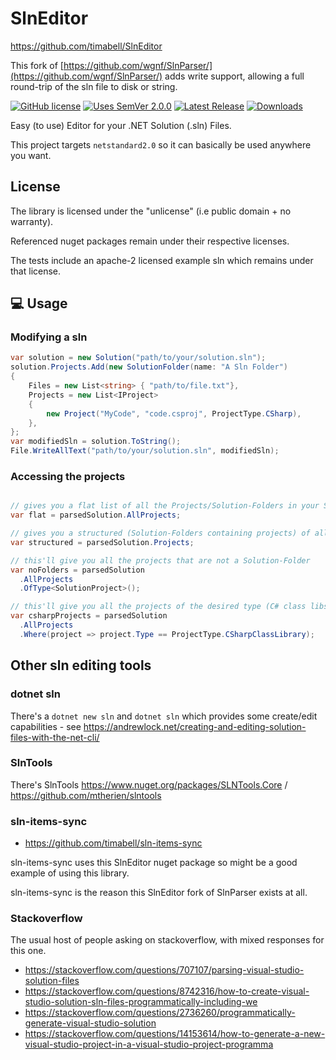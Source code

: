 # SlnEditor

<https://github.com/timabell/SlnEditor>

This fork of [https://github.com/wgnf/SlnParser/](https://github.com/wgnf/SlnParser/) adds write support, allowing a full round-trip of the sln file to disk or string.

[![GitHub license](https://img.shields.io/badge/Unlicense-blue.svg)](LICENSE)
[![Uses SemVer 2.0.0](https://img.shields.io/badge/Uses%20SemVer-2.0.0-green)](https://semver.org/spec/v2.0.0.html)
[![Latest Release](https://img.shields.io/nuget/v/SlnEditor)](https://www.nuget.org/packages/SlnEditor/)
[![Downloads](https://img.shields.io/nuget/dt/SlnEditor)](https://www.nuget.org/packages/SlnEditor/)  

Easy (to use) Editor for your .NET Solution (.sln) Files.

This project targets `netstandard2.0` so it can basically be used anywhere you want.

## License

The library is licensed under the "unlicense" (i.e public domain + no warranty).

Referenced nuget packages remain under their respective licenses.

The tests include an apache-2 licensed example sln which remains under that license.

## 💻 Usage

### Modifying a sln

```cs
var solution = new Solution("path/to/your/solution.sln");
solution.Projects.Add(new SolutionFolder(name: "A Sln Folder")
{
    Files = new List<string> { "path/to/file.txt"},
    Projects = new List<IProject>
    {
        new Project("MyCode", "code.csproj", ProjectType.CSharp),
    },
};
var modifiedSln = solution.ToString();
File.WriteAllText("path/to/your/solution.sln", modifiedSln);
```

### Accessing the projects

```cs

// gives you a flat list of all the Projects/Solution-Folders in your Solution
var flat = parsedSolution.AllProjects;

// gives you a structured (Solution-Folders containing projects) of all the Projects/Solution-Folders in your solution
var structured = parsedSolution.Projects;

// this'll give you all the projects that are not a Solution-Folder
var noFolders = parsedSolution
  .AllProjects
  .OfType<SolutionProject>();

// this'll give you all the projects of the desired type (C# class libs in this case)
var csharpProjects = parsedSolution
  .AllProjects
  .Where(project => project.Type == ProjectType.CSharpClassLibrary);
```
## Other sln editing tools

### dotnet sln

There's a `dotnet new sln` and `dotnet sln` which provides some create/edit capabilities - see <https://andrewlock.net/creating-and-editing-solution-files-with-the-net-cli/>

### SlnTools

There's SlnTools <https://www.nuget.org/packages/SLNTools.Core> / <https://github.com/mtherien/slntools>

### sln-items-sync

- <https://github.com/timabell/sln-items-sync>

sln-items-sync uses this SlnEditor nuget package so might be a good example of using this library.

sln-items-sync is the reason this SlnEditor fork of SlnParser exists at all.

### Stackoverflow

The usual host of people asking on stackoverflow, with mixed responses for this one.

- <https://stackoverflow.com/questions/707107/parsing-visual-studio-solution-files>
- <https://stackoverflow.com/questions/8742316/how-to-create-visual-studio-solution-sln-files-programmatically-including-we>
- <https://stackoverflow.com/questions/2736260/programmatically-generate-visual-studio-solution>
- <https://stackoverflow.com/questions/14153614/how-to-generate-a-new-visual-studio-project-in-a-visual-studio-project-programma>
